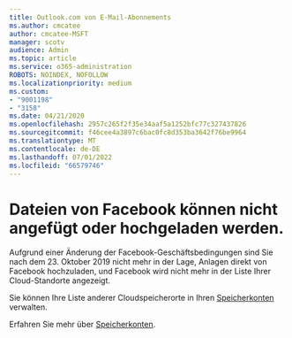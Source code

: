 ```yaml
---
title: Outlook.com von E-Mail-Abonnements
ms.author: cmcatee
author: cmcatee-MSFT
manager: scotv
audience: Admin
ms.topic: article
ms.service: o365-administration
ROBOTS: NOINDEX, NOFOLLOW
ms.localizationpriority: medium
ms.custom:
- "9001198"
- "3158"
ms.date: 04/21/2020
ms.openlocfilehash: 2957c265f2f35e34aaf5a1252bfc77c327437826
ms.sourcegitcommit: f46cee4a3897c6bac0fc8d353ba3642f76be9964
ms.translationtype: MT
ms.contentlocale: de-DE
ms.lasthandoff: 07/01/2022
ms.locfileid: "66579746"
---
```

# <a name="unable-to-attach-or-upload-files-from-facebook"></a>Dateien von Facebook können nicht angefügt oder hochgeladen werden.

Aufgrund einer Änderung der Facebook-Geschäftsbedingungen sind Sie nach dem 23. Oktober 2019 nicht mehr in der Lage, Anlagen direkt von Facebook hochzuladen, und Facebook wird nicht mehr in der Liste Ihrer Cloud-Standorte angezeigt. 

Sie können Ihre Liste anderer Cloudspeicherorte in Ihren [Speicherkonten](https://go.microsoft.com/fwlink/?linkid=2111075) verwalten.

Erfahren Sie mehr über [Speicherkonten](https://support.microsoft.com/office/use-a-storage-account-with-outlook-com-477cb7cc-5732-4c40-8f23-30472de8138a).
  